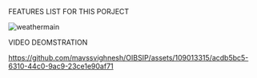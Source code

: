 FEATURES LIST FOR THIS PORJECT 

![weathermain](https://github.com/mavssvighnesh/OIBSIP/assets/109013315/21fa8790-efb9-439b-9ed7-41bdce0dc35a)

VIDEO DEOMSTRATION


https://github.com/mavssvighnesh/OIBSIP/assets/109013315/acdb5bc5-6310-44c0-9ac9-23ce1e90af71


